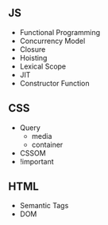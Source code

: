 ## JS
- Functional Programming
- Concurrency Model
- Closure
- Hoisting
- Lexical Scope
- JIT
- Constructor Function

## CSS
- Query
    - media
    - container
- CSSOM
- !important

## HTML
- Semantic Tags
- DOM